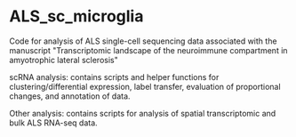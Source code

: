 # ALS_sc_microglia
Code for analysis of ALS single-cell sequencing data associated with the manuscript "Transcriptomic landscape of the neuroimmune compartment in amyotrophic lateral sclerosis"

scRNA analysis: contains scripts and helper functions for clustering/differential expression, label transfer, evaluation of proportional changes, and annotation of data.

Other analysis: contains scripts for analysis of spatial transcriptomic and bulk ALS RNA-seq data.
